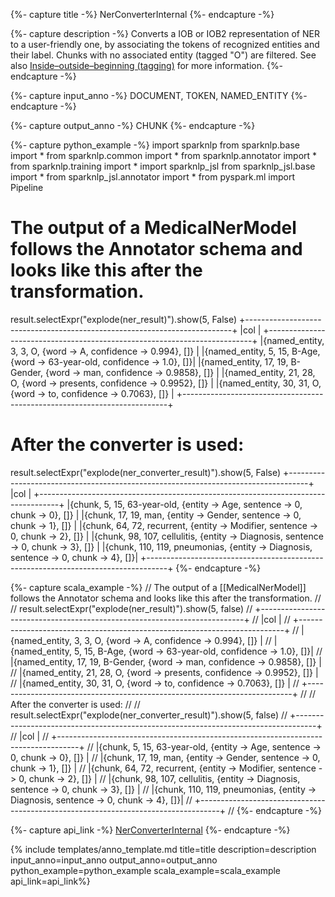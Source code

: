 {%- capture title -%}
NerConverterInternal
{%- endcapture -%}

{%- capture description -%}
Converts a IOB or IOB2 representation of NER to a user-friendly one,
by associating the tokens of recognized entities and their label.
Chunks with no associated entity (tagged "O") are filtered.
See also [Inside–outside–beginning (tagging)](https://en.wikipedia.org/wiki/Inside%E2%80%93outside%E2%80%93beginning_(tagging)) for more information.
{%- endcapture -%}

{%- capture input_anno -%}
DOCUMENT, TOKEN, NAMED_ENTITY
{%- endcapture -%}

{%- capture output_anno -%}
CHUNK
{%- endcapture -%}

{%- capture python_example -%}
import sparknlp
from sparknlp.base import *
from sparknlp.common import *
from sparknlp.annotator import *
from sparknlp.training import *
import sparknlp_jsl
from sparknlp_jsl.base import *
from sparknlp_jsl.annotator import *
from pyspark.ml import Pipeline
# The output of a MedicalNerModel follows the Annotator schema and looks like this after the transformation.
result.selectExpr("explode(ner_result)").show(5, False)
+--------------------------------------------------------------------------+
|col                                                                       |
+--------------------------------------------------------------------------+
|{named_entity, 3, 3, O, {word -> A, confidence -> 0.994}, []}             |
|{named_entity, 5, 15, B-Age, {word -> 63-year-old, confidence -> 1.0}, []}|
|{named_entity, 17, 19, B-Gender, {word -> man, confidence -> 0.9858}, []} |
|{named_entity, 21, 28, O, {word -> presents, confidence -> 0.9952}, []}   |
|{named_entity, 30, 31, O, {word -> to, confidence -> 0.7063}, []}         |
+--------------------------------------------------------------------------+

# After the converter is used:
result.selectExpr("explode(ner_converter_result)").show(5, False)
+-----------------------------------------------------------------------------------+
|col                                                                                |
+-----------------------------------------------------------------------------------+
|{chunk, 5, 15, 63-year-old, {entity -> Age, sentence -> 0, chunk -> 0}, []}        |
|{chunk, 17, 19, man, {entity -> Gender, sentence -> 0, chunk -> 1}, []}            |
|{chunk, 64, 72, recurrent, {entity -> Modifier, sentence -> 0, chunk -> 2}, []}    |
|{chunk, 98, 107, cellulitis, {entity -> Diagnosis, sentence -> 0, chunk -> 3}, []} |
|{chunk, 110, 119, pneumonias, {entity -> Diagnosis, sentence -> 0, chunk -> 4}, []}|
+-----------------------------------------------------------------------------------+
{%- endcapture -%}

{%- capture scala_example -%}
// The output of a [[MedicalNerModel]] follows the Annotator schema and looks like this after the transformation.
//
// result.selectExpr("explode(ner_result)").show(5, false)
// +--------------------------------------------------------------------------+
// |col                                                                       |
// +--------------------------------------------------------------------------+
// |{named_entity, 3, 3, O, {word -> A, confidence -> 0.994}, []}             |
// |{named_entity, 5, 15, B-Age, {word -> 63-year-old, confidence -> 1.0}, []}|
// |{named_entity, 17, 19, B-Gender, {word -> man, confidence -> 0.9858}, []} |
// |{named_entity, 21, 28, O, {word -> presents, confidence -> 0.9952}, []}   |
// |{named_entity, 30, 31, O, {word -> to, confidence -> 0.7063}, []}         |
// +--------------------------------------------------------------------------+
//
// After the converter is used:
//
// result.selectExpr("explode(ner_converter_result)").show(5, false)
// +-----------------------------------------------------------------------------------+
// |col                                                                                |
// +-----------------------------------------------------------------------------------+
// |{chunk, 5, 15, 63-year-old, {entity -> Age, sentence -> 0, chunk -> 0}, []}        |
// |{chunk, 17, 19, man, {entity -> Gender, sentence -> 0, chunk -> 1}, []}            |
// |{chunk, 64, 72, recurrent, {entity -> Modifier, sentence -> 0, chunk -> 2}, []}    |
// |{chunk, 98, 107, cellulitis, {entity -> Diagnosis, sentence -> 0, chunk -> 3}, []} |
// |{chunk, 110, 119, pneumonias, {entity -> Diagnosis, sentence -> 0, chunk -> 4}, []}|
// +-----------------------------------------------------------------------------------+
//
{%- endcapture -%}

{%- capture api_link -%}
[NerConverterInternal](https://nlp.johnsnowlabs.com/licensed/api/com/johnsnowlabs/nlp/annotators/ner/NerConverterInternal)
{%- endcapture -%}

{% include templates/anno_template.md
title=title
description=description
input_anno=input_anno
output_anno=output_anno
python_example=python_example
scala_example=scala_example
api_link=api_link%}